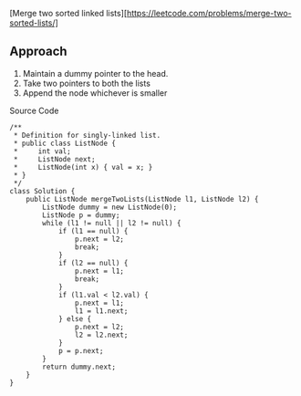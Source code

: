 [Merge two sorted linked lists][https://leetcode.com/problems/merge-two-sorted-lists/]

## Approach
1. Maintain a dummy pointer to the head.
2. Take two pointers to both the lists
3. Append the node whichever is smaller

Source Code

```
/**
 * Definition for singly-linked list.
 * public class ListNode {
 *     int val;
 *     ListNode next;
 *     ListNode(int x) { val = x; }
 * }
 */
class Solution {
    public ListNode mergeTwoLists(ListNode l1, ListNode l2) {
        ListNode dummy = new ListNode(0);
        ListNode p = dummy;
        while (l1 != null || l2 != null) {
            if (l1 == null) {
                p.next = l2;
                break;
            }
            if (l2 == null) {
                p.next = l1;
                break;
            }
            if (l1.val < l2.val) {
                p.next = l1;
                l1 = l1.next;
            } else {
                p.next = l2;
                l2 = l2.next;
            }
            p = p.next;
        }
        return dummy.next;
    }
}
```

